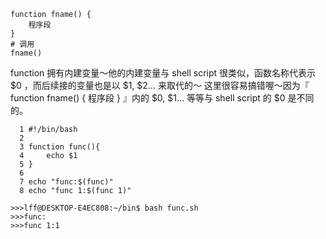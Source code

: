 ```shell
function fname() {
	程序段
}
# 调用
fname()
```
function 拥有内建变量～他的内建变量与 shell script 很类似，函数名称代表示 $0 ，而后续接的变量也是以 $1, $2… 来取代的～ 这里很容易搞错喔～因为『 function fname() { 程序段 } 』内的 $0, $1… 等等与 shell script 的 $0 是不同的。
```shell
  1 #!/bin/bash                                                                                 
  2
  3 function func(){
  4     echo $1
  5 }
  6
  7 echo "func:$(func)"
  8 echo "func 1:$(func 1)"

>>>lff@DESKTOP-E4EC808:~/bin$ bash func.sh
>>>func:
>>>func 1:1
```

